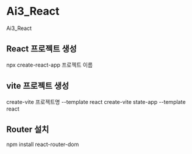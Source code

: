 # Ai3_React
Ai3_React

## React 프로젝트 생성
npx create-react-app 프로젝트 이름

## vite 프로젝트 생성
create-vite 프로젝트명 --template react
create-vite state-app --template react


## Router 설치
npm install react-router-dom